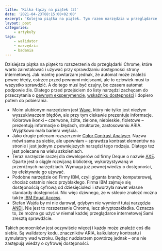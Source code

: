 ```yaml
---
title: 'Kilka łączy na piątek (3)'
date: '2021-04-23T08:15:00+02:00'
excerpt: 'Kolejna piątka na piątek. Tym razem narzędzia w przeglądarce Chrome.'
layout: post
categories:
    - artykuły
tags:
    - walidator
    - narzędzia
    - badania
---
```


Dzisiejsza piątka na piątek to rozszerzenia do przeglądarki Chrome, które warto zainstalować i używać przy sprawdzaniu dostępności strony internetowej. Jak mantrę powtarzam jednak, że automat może znaleźć pewne błędy, ostrzec przed pewnymi miejscami, ale to człowiek musi to wszystko sprawdzić. A do tego musi być czujny, bo czasem automat podpowie źle. Dlatego przed przejściem do listy narzędzi zachęcam do przeczytania o [pewnym eksperymencie](https://informaton.blog/2017/03/02/automatyczne-walidatory-dostepnosci-dzialaja-za-slabo-by-na-nich-polegac/), [wskaźniku dostępności](https://informaton.blog/2015/01/09/tajemniczy-wskaznik-dostepnosci-utilitii-czyli-o-ograniczonym-zaufaniu-do-automatow/) i dopiero potem do pobierania.

- Moim ulubionym narzędziem jest [Wave](https://chrome.google.com/webstore/detail/wave-evaluation-tool/jbbplnpkjmmeebjpijfedlgcdilocofh), który nie tylko jest niezłym wyszukiwaczem błędów, ale przy tym ciekawie prezentuje informacje. Kolorowe ikonki – czerwone, żółte, zielone, niebieskie, fioletowe – prezentują informacje o błędach, strukturze, zastosowaniu ARIA. Wyjątkowo mała bariera wejścia.
- Jako drugie polecam rozszerzenie [Color Contrast Analyser](https://chrome.google.com/webstore/detail/color-contrast-analyzer/dagdlcijhfbmgkjokkjicnnfimlebcll). Nazwa mówi sama za siebie, ale upewniam – sprawdza kontrast elementów na stronie i jest jednym z pewniejszych narzędzi tego rodzaju. Dlatego też jest polecane na wielu szkoleniach.
- Teraz narzędzie raczej dla deweloperów od firmy Deque o nazwie [AXE](https://chrome.google.com/webstore/detail/axe-devtools-web-accessib/lhdoppojpmngadmnindnejefpokejbdd). Oparte jest o ciągle rozwijaną bibliotekę, wykorzystywaną w przeróżnych narzędziach. Wymaga już pewnej wiedzy o dostępności, by efektywnie go używać.
- Podobne narzędzie od Firmy IBM, czyli giganta branży komputerowej, chociaż ostatnio nieco przyblakłego. Firma IBM zajmuje się dostępnością cyfrową od dziesięcioleci i stworzyła nawet własne standardy dostępności. Nic więc dziwnego, że w sklepie znaleźć można także [IBM Equal Access](https://chrome.google.com/webstore/detail/ibm-equal-access-accessib/lkcagbfjnkomcinoddgooolagloogehp).
- Stefan Wajda by mi nie darował, gdybym nie wymienił tutaj narzędzia [ANDI](https://lepszyweb.pl/andi/). Nie jest to rozszerzenie Chrome, lecz skryptozakładka. Oznacza to, że można go użyć w niemal każdej przeglądarce internetowej Sami zresztą sprawdźcie.

Takich pomocników jest oczywiście więcej i każdy może znaleźć coś dla siebie. Są walidatory kodu, znaczników ARIA, kalkulatory kontrastu i symulatory wad wzroku. Będąc nudziarzem powtórzę jednak – one nie zastępują wiedzy o cyfrowej dostępności.

